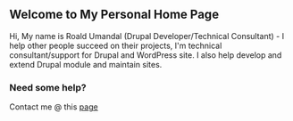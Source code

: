 ## Welcome to My Personal Home Page

Hi, My name is Roald Umandal (Drupal Developer/Technical Consultant) - I help other people succeed on their projects, I'm technical consultant/support for Drupal and WordPress site. I also help develop and extend Drupal module and maintain sites.

### Need some help?

Contact me @ this [page](https://www.roaldumandal.com/contact)
